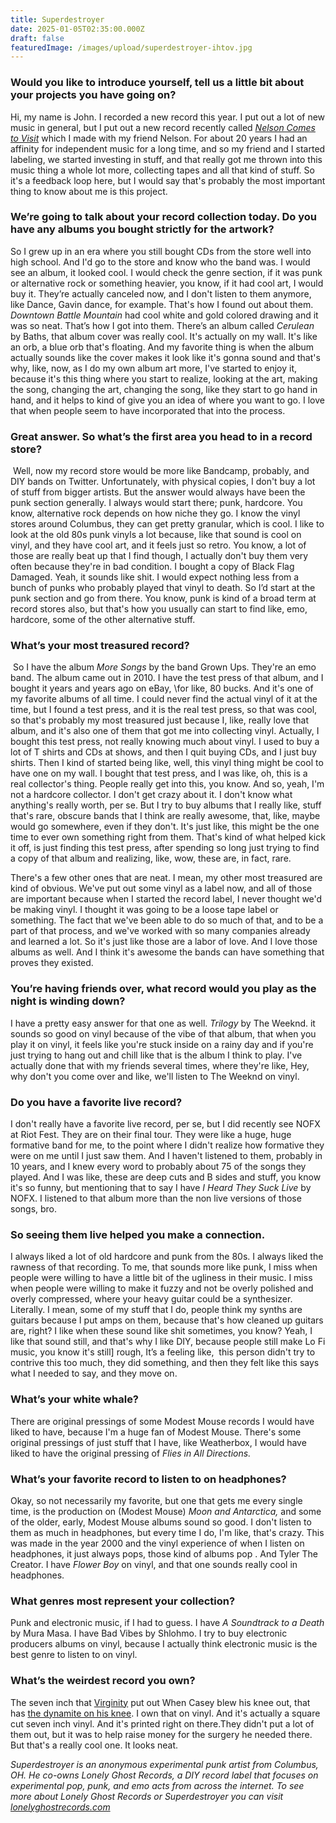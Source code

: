 ```yaml
---
title: Superdestroyer
date: 2025-01-05T02:35:00.000Z
draft: false
featuredImage: /images/upload/superdestroyer-ihtov.jpg
---
```

### Would you like to introduce yourself, tell us a little bit about your projects you have going on?

Hi, my name is John. I recorded a new record this year. I put out a lot of new music in general, but I put out a new record recently called *[Nelson Comes to Visit](https://superdestroyer.bandcamp.com/album/nelson-comes-to-visit)* which I made with my friend Nelson. For about 20 years I had an affinity for independent music for a long time, and so my friend and I started labeling, we started investing in stuff, and that really got me thrown into this music thing a whole lot more, collecting tapes and all that kind of stuff. So it's a feedback loop here, but I would say that's probably the most important thing to know about me is this project.

### We’re going to talk about your record collection today. Do you have any albums you bought strictly for the artwork?

So I grew up in an era where you still bought CDs from the store well into high school. And I'd go to the store and know who the band was. I would see an album, it looked cool. I would check the genre section, if it was punk or alternative rock or something heavier, you know, if it had cool art, I would buy it. They’re actually canceled now, and I don't listen to them anymore, like Dance, Gavin dance, for example. That's how I found out about them. *Downtown Battle Mountain* had cool white and gold colored drawing and it was so neat. That’s how I got into them. There’s an album called *Cerulean* by Baths, that album cover was really cool. It's actually on my wall. It's like an orb, a blue orb that's floating. And my favorite thing is when the album actually sounds like the cover makes it look like it's gonna sound and that's why, like, now, as I do my own album art more, I've started to enjoy it, because it's this thing where you start to realize, looking at the art, making the song, changing the art, changing the song, like they start to go hand in hand, and it helps to kind of give you an idea of where you want to go. I love that when people seem to have incorporated that into the process.

### Great answer. So what’s the first area you head to in a record store?

 Well, now my record store would be more like Bandcamp, probably, and DIY bands on Twitter. Unfortunately, with physical copies, I don't buy a lot of stuff from bigger artists. But the answer would always have been the punk section generally. I always would start there; punk, hardcore. You know, alternative rock depends on how niche they go. I know the vinyl stores around Columbus, they can get pretty granular, which is cool. I like to look at the old 80s punk vinyls a lot because, like that sound is cool on vinyl, and they have cool art, and it feels just so retro. You know, a lot of those are really beat up that I find though, I actually don't buy them very often because they're in bad condition. I bought a copy of Black Flag Damaged. Yeah, it sounds like shit. I would expect nothing less from a bunch of punks who probably played that vinyl to death. So I’d start at the punk section and go from there. You know, punk is kind of a broad term at record stores also, but that's how you usually can start to find like, emo, hardcore, some of the other alternative stuff.

### What’s your most treasured record? 

 So I have the album *More Songs* by the band Grown Ups. They're an emo band. The album came out in 2010. I have the test press of that album, and I bought it years and years ago on eBay, \for like, 80 bucks. And it's one of my favorite albums of all time. I could never find the actual vinyl of it at the time, but I found a test press, and it is the real test press, so that was cool, so that's probably my most treasured just because I, like, really love that album, and it's also one of them that got me into collecting vinyl. Actually, I bought this test press, not really knowing much about vinyl. I used to buy a lot of T shirts and CDs at shows, and then I quit buying CDs, and I just buy shirts. Then I kind of started being like, well, this vinyl thing might be cool to have one on my wall. I bought that test press, and I was like, oh, this is a real collector's thing. People really get into this, you know. And so, yeah, I'm not a hardcore collector. I don't get crazy about it. I don't know what anything's really worth, per se. But I try to buy albums that I really like, stuff that's rare, obscure bands that I think are really awesome, that, like, maybe would go somewhere, even if they don't. It's just like, this might be the one time to ever own something right from them. That's kind of what helped kick it off, is just finding this test press, after spending so long just trying to find a copy of that album and realizing, like, wow, these are, in fact, rare.

There's a few other ones that are neat. I mean, my other most treasured are kind of obvious. We've put out some vinyl as a label now, and all of those are important because when I started the record label, I never thought we'd be making vinyl. I thought it was going to be a loose tape label or something. The fact that we've been able to do so much of that, and to be a part of that process, and we've worked with so many companies already and learned a lot. So it's just like those are a labor of love. And I love those albums as well. And I think it's awesome the bands can have something that proves they existed.

### You’re having friends over, what record would you play as the night is winding down?

I have a pretty easy answer for that one as well. *Trilogy* by The Weeknd. it sounds so good on vinyl because of the vibe of that album, that when you play it on vinyl, it feels like you're stuck inside on a rainy day and if you're just trying to hang out and chill like that is the album I think to play. I've actually done that with my friends several times, where they're like, Hey, why don't you come over and like, we'll listen to The Weeknd on vinyl.

### Do you have a favorite live record?

I don't really have a favorite live record, per se, but I did recently see NOFX at Riot Fest. They are on their final tour. They were like a huge, huge formative band for me, to the point where I didn't realize how formative they were on me until I just saw them. And I haven't listened to them, probably in 10 years, and I knew every word to probably about 75 of the songs they played. And I was like, these are deep cuts and B sides and stuff, you know it's so funny, but mentioning that to say I have *I Heard They Suck Live* by NOFX. I listened to that album more than the non live versions of those songs, bro. 

### So seeing them live helped you make a connection.

I always liked a lot of old hardcore and punk from the 80s. I always liked the rawness of that recording. To me, that sounds more like punk, I miss when people were willing to have a little bit of the ugliness in their music. I miss when people were willing to make it fuzzy and not be overly polished and overly compressed, where your heavy guitar could be a synthesizer. Literally. I mean, some of my stuff that I do, people think my synths are guitars because I put amps on them, because that's how cleaned up guitars are, right? I like when these sound like shit sometimes, you know? Yeah, I like that sound still, and that's why I like DIY, because people still make Lo Fi music, you know it's still] rough, It’s a feeling like,  this person didn't try to contrive this too much, they did something, and then they felt like this says what I needed to say, and they move on.

### What’s your white whale?

There are original pressings of some Modest Mouse records I would have liked to have, because I'm a huge fan of Modest Mouse. There's some original pressings of just stuff that I have, like Weatherbox, I would have liked to have the original pressing of *Flies in All Directions.*

### What’s your favorite record to listen to on headphones?

Okay, so not necessarily my favorite, but one that gets me every single time, is the production on (Modest Mouse) *Moon and Antarctica,* and some of the older, early, Modest Mouse albums sound so good. I don't listen to them as much in headphones, but every time I do, I'm like, that's crazy. This was made in the year 2000 and the vinyl experience of when I listen on headphones, it just always pops, those kind of albums pop . And Tyler The Creator. I have *Flower Boy* on vinyl, and that one sounds really cool in headphones. 

### What genres most represent your collection?

Punk and electronic music, if I had to guess. I have *A Soundtrack to a Death* by Mura Masa. I have Bad Vibes by Shlohmo. I try to buy electronic producers albums on vinyl, because I actually think electronic music is the best genre to listen to on vinyl.

### What’s the weirdest record you own?

The seven inch that [Virginity](https://virginityisrad.bandcamp.com/) put out When Casey blew his knee out, that has [the dynamite on his knee](https://virginityisrad.bandcamp.com/album/im-expanding-my-mind-by-superdrag). I own that on vinyl. And it's actually a square cut seven inch vinyl. And it's printed right on there.They didn't put a lot of them out, but it was to help raise money for the surgery he needed there. But that's a really cool one. It looks neat.

*Superdestroyer is an anonymous experimental punk artist from Columbus, OH. He co-owns Lonely Ghost Records, a DIY record label that focuses on experimental pop, punk, and emo acts from across the internet. To see more about Lonely Ghost Records or Superdestroyer you can visit [lonelyghostrecords.com](http://lonelyghostrecords.com/)*
